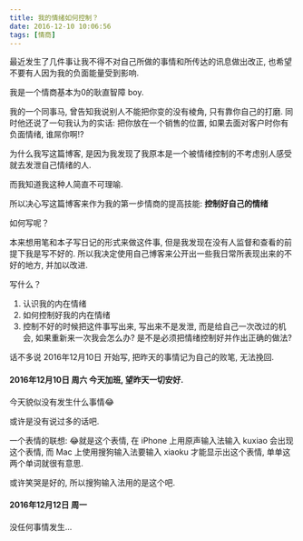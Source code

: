 ```yaml
---
title: 我的情绪如何控制？
date: 2016-12-10 10:06:56
tags: [情商]
---
```


最近发生了几件事让我不得不对自己所做的事情和所传达的讯息做出改正,
也希望不要有人因为我的负面能量受到影响.

我是一个情商基本为0的耿直智障 boy.

我的一个同事马, 曾告知我说别人不能把你变的没有棱角, 只有靠你自己的打磨.
同时他还说了一句我认为的实话: 把你放在一个销售的位置, 如果去面对客户时你有负面情绪, 谁屌你啊!?

为什么我写这篇博客, 是因为我发现了我原本是一个被情绪控制的不考虑别人感受就去发泄自己情绪的人.

而我知道我这种人简直不可理喻.

所以决心写这篇博客来作为我的第一步情商的提高技能: **控制好自己的情绪**

如何写呢？

本来想用笔和本子写日记的形式来做这件事, 但是我发现在没有人监督和查看的前提下我是写不好的.
所以我决定使用自己博客来公开出一些我日常所表现出来的不好的地方, 并加以改进.

写什么？
1. 认识我的内在情绪
2. 如何控制好我的内在情绪
3. 控制不好的时候把这件事写出来, 写出来不是发泄, 而是给自己一次改过的机会, 如果重新来一次我会怎么办? 是不是必须把情绪控制好并作出正确的做法?

话不多说 2016年12月10日 开始写, 把昨天的事情记为自己的败笔, 无法挽回.

<!--more-->

#### 2016年12月10日 周六 今天加班, 望昨天一切安好.

今天貌似没有发生什么事情😂

或许是没有说过多的话吧.

一个表情的联想: 😂就是这个表情, 在 iPhone 上用原声输入法输入 kuxiao 会出现这个表情, 而 Mac 上使用搜狗输入法要输入 xiaoku 才能显示出这个表情, 单单这两个单词就很有意思.

或许笑哭是好的, 所以搜狗输入法用的是这个吧.

#### 2016年12月12日 周一

没任何事情发生...